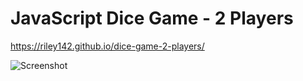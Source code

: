 # JavaScript Dice Game - 2 Players
https://riley142.github.io/dice-game-2-players/

![Screenshot](https://raw.githubusercontent.com/Riley142/dice-game/main/dice2.png)
